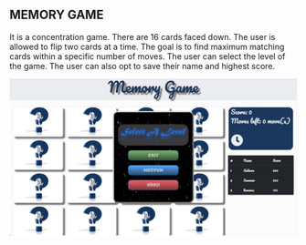 MEMORY GAME
------------------------------
It is a concentration game.
There are 16 cards faced down.
The user is allowed to flip two cards at a time.
The goal is to find maximum matching cards within a specific number of moves.
The user can select the level of the game.
The user can also opt to save their name and highest score.

![Screenshot](./assets/memoryGamePage.png)
